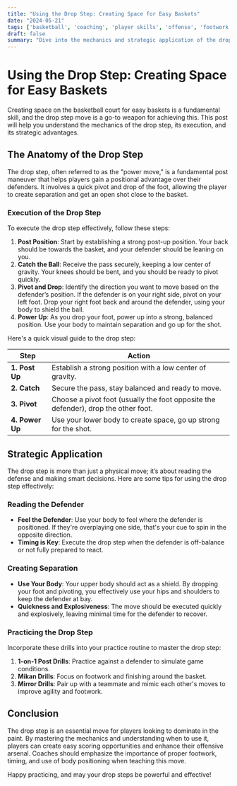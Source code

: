 ```yaml
---
title: "Using the Drop Step: Creating Space for Easy Baskets"
date: "2024-05-21"
tags: ['basketball', 'coaching', 'player skills', 'offense', 'footwork', 'drop step', 'basketball drills', 'scoring', 'training']
draft: false
summary: "Dive into the mechanics and strategic application of the drop step move in basketball, a crucial skill for creating separation and scoring effectively."
---
```


# Using the Drop Step: Creating Space for Easy Baskets

Creating space on the basketball court for easy baskets is a fundamental skill, and the drop step move is a go-to weapon for achieving this. This post will help you understand the mechanics of the drop step, its execution, and its strategic advantages.

## The Anatomy of the Drop Step

The drop step, often referred to as the "power move," is a fundamental post maneuver that helps players gain a positional advantage over their defenders. It involves a quick pivot and drop of the foot, allowing the player to create separation and get an open shot close to the basket.

### Execution of the Drop Step

To execute the drop step effectively, follow these steps:

1. **Post Position**: Start by establishing a strong post-up position. Your back should be towards the basket, and your defender should be leaning on you.
2. **Catch the Ball**: Receive the pass securely, keeping a low center of gravity. Your knees should be bent, and you should be ready to pivot quickly.
3. **Pivot and Drop**: Identify the direction you want to move based on the defender’s position. If the defender is on your right side, pivot on your left foot. Drop your right foot back and around the defender, using your body to shield the ball.
4. **Power Up**: As you drop your foot, power up into a strong, balanced position. Use your body to maintain separation and go up for the shot.

Here's a quick visual guide to the drop step:

| Step            | Action                                              |
|-----------------|-----------------------------------------------------|
| **1. Post Up**  | Establish a strong position with a low center of gravity. |
| **2. Catch**    | Secure the pass, stay balanced and ready to move.   |
| **3. Pivot**    | Choose a pivot foot (usually the foot opposite the defender), drop the other foot. |
| **4. Power Up** | Use your lower body to create space, go up strong for the shot. |

## Strategic Application

The drop step is more than just a physical move; it’s about reading the defense and making smart decisions. Here are some tips for using the drop step effectively:

### Reading the Defender

- **Feel the Defender**: Use your body to feel where the defender is positioned. If they're overplaying one side, that's your cue to spin in the opposite direction.
- **Timing is Key**: Execute the drop step when the defender is off-balance or not fully prepared to react.

### Creating Separation

- **Use Your Body**: Your upper body should act as a shield. By dropping your foot and pivoting, you effectively use your hips and shoulders to keep the defender at bay.
- **Quickness and Explosiveness**: The move should be executed quickly and explosively, leaving minimal time for the defender to recover.

### Practicing the Drop Step

Incorporate these drills into your practice routine to master the drop step:

1. **1-on-1 Post Drills**: Practice against a defender to simulate game conditions.
2. **Mikan Drills**: Focus on footwork and finishing around the basket.
3. **Mirror Drills**: Pair up with a teammate and mimic each other's moves to improve agility and footwork.

## Conclusion

The drop step is an essential move for players looking to dominate in the paint. By mastering the mechanics and understanding when to use it, players can create easy scoring opportunities and enhance their offensive arsenal. Coaches should emphasize the importance of proper footwork, timing, and use of body positioning when teaching this move.

Happy practicing, and may your drop steps be powerful and effective!

```